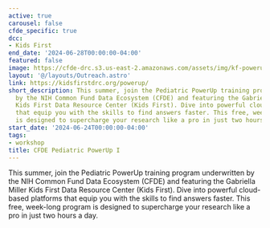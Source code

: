```yaml
---
active: true
carousel: false
cfde_specific: true
dcc:
- Kids First
end_date: '2024-06-28T00:00:00-04:00'
featured: false
image: https://cfde-drc.s3.us-east-2.amazonaws.com/assets/img/kf-powerup-2024.png
layout: '@/layouts/Outreach.astro'
link: https://kidsfirstdrc.org/powerup/
short_description: This summer, join the Pediatric PowerUp training program underwritten
  by the NIH Common Fund Data Ecosystem (CFDE) and featuring the Gabriella Miller
  Kids First Data Resource Center (Kids First). Dive into powerful cloud-based platforms
  that equip you with the skills to find answers faster. This free, week-long program
  is designed to supercharge your research like a pro in just two hours a day.
start_date: '2024-06-24T00:00:00-04:00'
tags: 
- workshop
title: CFDE Pediatric PowerUp I
---
```

This summer, join the Pediatric PowerUp training program underwritten by the NIH Common Fund Data Ecosystem (CFDE) and featuring the Gabriella Miller Kids First Data Resource Center (Kids First). Dive into powerful cloud-based platforms that equip you with the skills to find answers faster. This free, week-long program is designed to supercharge your research like a pro in just two hours a day.